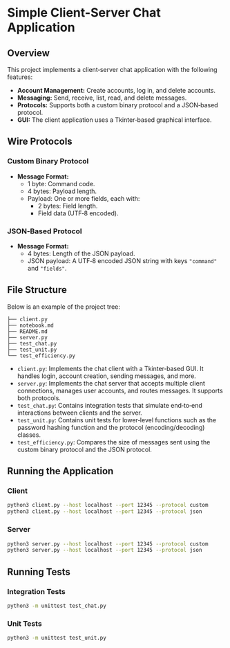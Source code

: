 # Simple Client-Server Chat Application

## Overview
This project implements a client‑server chat application with the following features:
- **Account Management:** Create accounts, log in, and delete accounts.
- **Messaging:** Send, receive, list, read, and delete messages.
- **Protocols:** Supports both a custom binary protocol and a JSON‑based protocol.
- **GUI:** The client application uses a Tkinter‑based graphical interface.

## Wire Protocols
### Custom Binary Protocol
- **Message Format:**
  - 1 byte: Command code.
  - 4 bytes: Payload length.
  - Payload: One or more fields, each with:
    - 2 bytes: Field length.
    - Field data (UTF‑8 encoded).

### JSON‑Based Protocol
- **Message Format:**
  - 4 bytes: Length of the JSON payload.
  - JSON payload: A UTF‑8 encoded JSON string with keys `"command"` and `"fields"`.

## File Structure
Below is an example of the project tree:
```
├── client.py
├── notebook.md
├── README.md
├── server.py
├── test_chat.py
├── test_unit.py
└── test_efficiency.py
```
- `client.py`: Implements the chat client with a Tkinter‑based GUI. It handles login, account creation, sending messages, and more.
- `server.py`: Implements the chat server that accepts multiple client connections, manages user accounts, and routes messages. It supports both protocols.
- `test_chat.py`: Contains integration tests that simulate end‑to‑end interactions between clients and the server.
- `test_unit.py`: Contains unit tests for lower‑level functions such as the password hashing function and the protocol (encoding/decoding) classes.
- `test_efficiency.py`: Compares the size of messages sent using the custom binary protocol and the JSON protocol.


## Running the Application
### Client
```bash
python3 client.py --host localhost --port 12345 --protocol custom
python3 client.py --host localhost --port 12345 --protocol json
```
### Server
```bash
python3 server.py --host localhost --port 12345 --protocol custom
python3 server.py --host localhost --port 12345 --protocol json
```

## Running Tests
### Integration Tests
```bash
python3 -m unittest test_chat.py
```
### Unit Tests
```bash
python3 -m unittest test_unit.py
```
